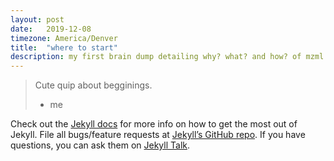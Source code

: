 ```yaml
---
layout: post
date:   2019-12-08
timezone: America/Denver
title:  "where to start"
description: my first brain dump detailing why? what? and how? of mzml.io
---
```


> Cute quip about begginings.
> - me

Check out the [Jekyll docs][jekyll-docs] for more info on how to get the most out of Jekyll. File all bugs/feature requests at [Jekyll’s GitHub repo][jekyll-gh]. If you have questions, you can ask them on [Jekyll Talk][jekyll-talk].

[jekyll-docs]: https://jekyllrb.com/docs/home
[jekyll-gh]:   https://github.com/jekyll/jekyll
[jekyll-talk]: https://talk.jekyllrb.com/
